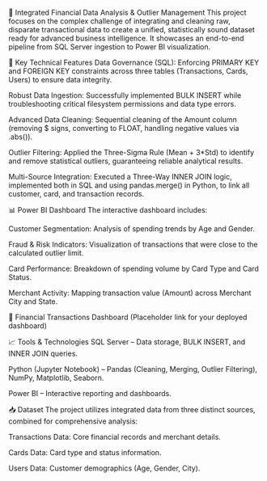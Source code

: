 🏦 Integrated Financial Data Analysis & Outlier Management
This project focuses on the complex challenge of integrating and cleaning raw, disparate transactional data to create a unified, statistically sound dataset ready for advanced business intelligence. It showcases an end-to-end pipeline from SQL Server ingestion to Power BI visualization.

🔑 Key Technical Features
Data Governance (SQL): Enforcing PRIMARY KEY and FOREIGN KEY constraints across three tables (Transactions, Cards, Users) to ensure data integrity.

Robust Data Ingestion: Successfully implemented BULK INSERT while troubleshooting critical filesystem permissions and data type errors.

Advanced Data Cleaning: Sequential cleaning of the Amount column (removing $ signs, converting to FLOAT, handling negative values via .abs()).

Outlier Filtering: Applied the Three-Sigma Rule (Mean + 3*Std) to identify and remove statistical outliers, guaranteeing reliable analytical results.

Multi-Source Integration: Executed a Three-Way INNER JOIN logic, implemented both in SQL and using pandas.merge() in Python, to link all customer, card, and transaction records.

📊 Power BI Dashboard
The interactive dashboard includes:

Customer Segmentation: Analysis of spending trends by Age and Gender.

Fraud & Risk Indicators: Visualization of transactions that were close to the calculated outlier limit.

Card Performance: Breakdown of spending volume by Card Type and Card Status.

Merchant Activity: Mapping transaction value (Amount) across Merchant City and State.

🔗 Financial Transactions Dashboard (Placeholder link for your deployed dashboard)

📈 Tools & Technologies
SQL Server – Data storage, BULK INSERT, and INNER JOIN queries.

Python (Jupyter Notebook) – Pandas (Cleaning, Merging, Outlier Filtering), NumPy, Matplotlib, Seaborn.

Power BI – Interactive reporting and dashboards.

📥 Dataset
The project utilizes integrated data from three distinct sources, combined for comprehensive analysis:

Transactions Data: Core financial records and merchant details.

Cards Data: Card type and status information.

Users Data: Customer demographics (Age, Gender, City).
